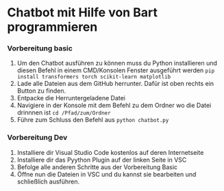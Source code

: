 # Chatbot mit Hilfe von Bart programmieren


### Vorbereitung basic
1. Um den Chatbot ausführen zu können muss du Python installieren und diesen Befehl in einem CMD/Konsolen Fenster ausgeführt werden   ``pip install transformers torch scikit-learn matplotlib``
2. Lade alle Dateien aus dem GitHub herrunter. Dafür ist oben rechts ein Button zu finden.
3. Entpacke die Herruntergeladene Datei
4. Navigiere in der Konsole mit dem Befehl zu dem Ordner wo die Datei drinnnen ist ``cd /Pfad/zum/Ordner``
5. Führe zum Schluss den Befehl aus  ``python chatbot.py``


### Vorbereitung Dev
1. Installiere dir Visual Studio Code kostenlos auf deren Internetseite
2. Installiere dir das Pyython Plugin auf der linken Seite in VSC
3. Befolge alle anderen Schritte aus der Vorbereitung Basic
4. Öffne nun die Dateien in VSC und du kannst sie bearbeiten und schließlich ausführen.
